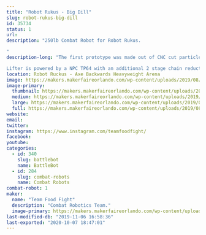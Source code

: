 ```yaml
---
title: "Robot Rukus - Big Dill"
slug: robot-rukus-big-dill
id: 35734
status: 1
url: 
description: "250lb Combat Robot for Robot Rukus.

"
description-long: "The first prototype was made out of CNC cut particleboard to check the fit and overall scale before committing to getting the steel laser cut. 

Lifter is powered by a NPC TP64 with an additional 2 stage chain reduction to allows us to easily lift another 250lb robot."
location: Robot Ruckus - Axe Backwards Heavyweight Arena
image: https://makers.makerfaireorlando.com/wp-content/uploads/2019/08/LifterV2.126-1-1024x576.jpg
image-primary:
  thumbnail: https://makers.makerfaireorlando.com/wp-content/uploads/2019/08/LifterV2.126-1-150x150.jpg
  medium: https://makers.makerfaireorlando.com/wp-content/uploads/2019/08/LifterV2.126-1-300x169.jpg
  large: https://makers.makerfaireorlando.com/wp-content/uploads/2019/08/LifterV2.126-1-1024x576.jpg
  full: https://makers.makerfaireorlando.com/wp-content/uploads/2019/08/LifterV2.126-1.jpg
website: 
email: 
twitter: 
instagram: https://www.instagram.com/teamfoodfight/
facebook: 
youtube: 
categories:
  - id: 340
    slug: battlebot
    name: BattleBot
  - id: 284
    slug: combat-robots
    name: Combat Robots
combat-robot: 1
maker:
  name: "Team Food Fight"
  description: "Combat Robotics Team."
  image-primary: https://makers.makerfaireorlando.com/wp-content/uploads/2019/08/LifterV2.126-1024x576.jpg
last-modified-db: "2019-11-06 16:58:36"
last-exported: "2020-10-07 18:47:01"
---
```

